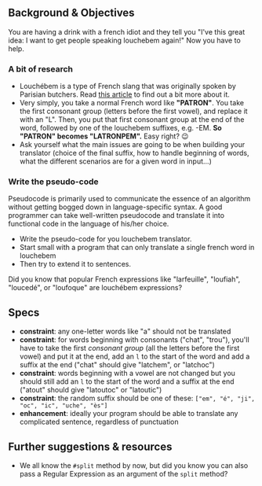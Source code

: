 ## Background & Objectives

You are having a drink with a french idiot and they tell you "I've this great idea: I want to get people speaking louchebem again!" Now you have to help.

### A bit of research

* Louchébem is a type of French slang that was originally spoken by Parisian butchers. Read [this article](https://en.wikipedia.org/wiki/Louch%C3%A9bem) to find out a bit more about it.
* Very simply, you take a normal French word like **"PATRON"**. You take the first consonant group (letters before the first vowel), and replace it with an "L". Then, you put that first consonant group at the end of the word, followed by one of the louchebem suffixes, e.g. -EM. **So "PATRON" becomes "LATRONPEM".** Easy right? 😉
* Ask yourself what the main issues are going to be when building your translator (choice of the final suffix, how to handle beginning of words, what the different scenarios are for a given word in input...)

### Write the pseudo-code

Pseudocode is primarily used to communicate the essence of an algorithm without getting bogged down in language-specific syntax. A good programmer can take well-written pseudocode and translate it into functional code in the language of his/her choice.

* Write the pseudo-code for you louchebem translator.
* Start small with a program that can only translate a single french word in louchebem
* Then try to extend it to sentences.

Did you know that popular French expressions like "larfeuille", "loufiah", "loucedé", or "loufoque" are louchébem expressions?

## Specs

- **constraint**: any one-letter words like "a" should not be translated
- **constraint**: for words beginning with consonants ("chat", "trou"), you'll have to take the first *consonant group* (all the letters before the first vowel) and put it at the end, add an `l` to the start of the word and add a suffix at the end ("chat" should give "latchem", or "latchoc")
- **constraint**: words beginning with a vowel are not changed but you should still add an `l` to the start of the word and a suffix at the end ("atout" should give "latoutoc" or  "latoutic")
- **constraint**: the random suffix should be one of these: `["em", "é", "ji", "oc", "ic", "uche", "ès"]`
- **enhancement**: ideally your program should be able to translate any complicated sentence, regardless of punctuation

## Further suggestions & resources

- We all know the `#split` method by now, but did you know you can also pass a Regular Expression as an argument of the `split` method?

